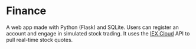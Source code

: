# Finance
A web app made with Python (Flask) and SQLite. Users can register an account and engage in simulated stock trading. It uses the [IEX Cloud]([url](https://iexcloud.io/)https://iexcloud.io/) API to pull real-time stock quotes.
